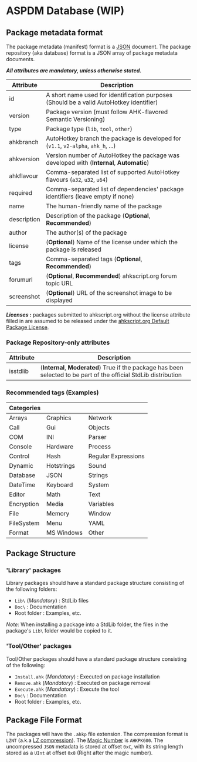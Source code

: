 ASPDM Database (WIP)
====================

Package metadata format
-----------------------

The package metadata (manifest) format is a [JSON](http://www.json.org/) document. The package repository (aka database) format is a JSON array of package metadata documents.

_**All attributes are mandatory, unless otherwise stated.**_

| Attribute     | Description                                                                                |
|---------------|--------------------------------------------------------------------------------------------|
| id            | A short name used for identification purposes (Should be a valid AutoHotkey identifier)    |
| version       | Package version (must follow AHK-flavored Semantic Versioning)                             |
| type          | Package type (`lib`, `tool`, `other`)                                                      |
| ahkbranch     | AutoHotkey branch the package is developed for (`v1.1`, `v2-alpha`, `ahk_h`, ...)          |
| ahkversion    | Version number of AutoHotkey the package was developed with (**Internal**, **Automatic**)  |
| ahkflavour    | Comma-separated list of supported AutoHotkey flavours (`a32`, `u32`, `u64`)                |
| required      | Comma-separated list of dependencies' package identifiers (leave empty if none)            |
| name          | The human-friendly name of the package                                                     |
| description   | Description of the package (**Optional**, **Recommended**)                                 |
| author        | The author(s) of the package                                                               |
| license       | (**Optional**) Name of the license under which the package is released                     |
| tags          | Comma-separated tags (**Optional**, **Recommended**)                                       |
| forumurl      | (**Optional**, **Recommended**) ahkscript.org forum topic URL                              |
| screenshot    | (**Optional**) URL of the screenshot image to be displayed                                 |

_**Licenses :**_ packages submitted to ahkscript.org without the license attribute filled in are assumed to be released under the [ahkscript.org Default Package License](License.md).

### Package Repository-only attributes

| Attribute     | Description                                                                                                         |
|---------------|---------------------------------------------------------------------------------------------------------------------|
| isstdlib      | (**Internal**, **Moderated**) True if the package has been selected to be part of the official StdLib distribution  |

### Recommended tags (Examples)

| Categories  |             |                      |
|-------------|-------------|----------------------|
| Arrays      | Graphics    | Network              |
| Call        | Gui         | Objects              |
| COM         | INI         | Parser               |
| Console     | Hardware    | Process              |
| Control     | Hash        | Regular Expressions  |
| Dynamic     | Hotstrings  | Sound                |
| Database    | JSON        | Strings              |
| DateTime    | Keyboard    | System               |
| Editor      | Math        | Text                 |
| Encryption  | Media       | Variables            |
| File        | Memory      | Window               |
| FileSystem  | Menu        | YAML                 |
| Format      | MS Windows  | Other                |

Package Structure
-------------------

### 'Library' packages

Library packages should have a standard package structure consisting of the following folders:

- `Lib\` (*Mandatory*) : StdLib files
- `Doc\` : Documentation
- Root folder : Examples, etc.

_Note:_ When installing a package into a StdLib folder, the files in the package's `Lib\` folder would be copied to it.

### 'Tool/Other' packages

Tool/Other packages should have a standard package structure consisting of the following:

- `Install.ahk` (*Mandatory*) : Executed on package installation
- `Remove.ahk` (*Mandatory*) : Executed on package removal
- `Execute.ahk` (*Mandatory*) : Execute the tool
- `Doc\` : Documentation
- Root folder : Examples, etc.

Package File Format
-------------------

The packages will have the `.ahkp` file extension.
The compression format is `LZNT` (a.k.a [LZ compression](http://msdn.microsoft.com/library/ff552127)).
The [Magic Number](https://en.wikipedia.org/wiki/Magic_number_(programming)) is `AHKPKG00`.
The uncompressed `JSON` metadata is stored at offset `0xC`, with its string length stored as a `UInt` at offset `0x8` (Right after the magic number).
